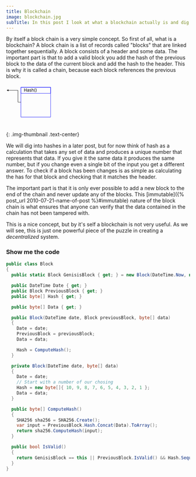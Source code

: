 ```yaml
---
title: Blockchain 
image: blockchain.jpg
subTitle: In this post I look at what a blockchain actually is and dig much deeper into the tech.
---
```


By itself a block chain is a very simple concept. So first of all, what is a blockchain? A block chain is a list of records called "blocks" that are linked together sequentially. A block consists of a header and some data. The important part is that to add a valid block you add the hash of the previous block to the data of the current block and add the hash to the header. This is why it is called a chain, because each block references the previous block.

<svg viewBox="0 0 620 140">
  <defs>
    <marker id="arrow" viewBox="0 0 10 10" refX="5" refY="5"
        markerWidth="6" markerHeight="6"
        orient="auto-start-reverse">
      <path d="M 0 0 L 10 5 L 0 10 z" />
    </marker>
  </defs>

  <g id="block" transform="translate(50 10)">
    <rect x="0" y="0" width="100" height="100" style="fill: none; stroke: blue; stroke-width: 1" />
    <rect x="0" y="0" width="100" height="20" style="fill: none; stroke: blue; stroke-width: 1" />
    <text x="10" y="15">Hash()</text>
    <path d="M 0 50 h -10 v -40 h -35" marker-end="url(#arrow)" style="fill: none; stroke: #000; stroke-width: 1" />
  </g>
  
  <use xlink:href="#block" transform="translate(150 0)"></use>
  <use xlink:href="#block" transform="translate(300 0)"></use>
  <use xlink:href="#block" transform="translate(450 0)"></use>
</svg>
{: .img-thumbnail .text-center}

We will dig into hashes in a later post, but for now think of hash as a calculation that takes any set of data and produces a unique number that represents that data. If you give it the same data it produces the same number, but if you change even a single bit of the input you get a different answer. To check if a block has been changes is as simple as calculating the has for that block and checking that it matches the header.

The important part is that it is only ever possible to add a new block to the end of the chain and never update any of the blocks. This [immutable]({% post_url 2010-07-21-name-of-post %}#immutable) nature of the block chain is what ensures that anyone can verify that the data contained in the chain has not been tampered with.

This is a nice concept, but by it's self a blockchain is not very useful. As we will see, this is just one powerful piece of the puzzle in creating a _decentralized_ system.

### Show me the code

``` cs
public class Block
{
  public static Block GenisisBlock { get; } = new Block(DateTime.Now, new byte[] { });

  public DateTime Date { get; }
  public Block PreviousBlock { get; }
  public byte[] Hash { get; }

  public byte[] Data { get; }

  public Block(DateTime date, Block previousBlock, byte[] data)
  {
    Date = date;
    PreviousBlock = previousBlock;
    Data = data;

    Hash = ComputeHash();
  }

  private Block(DateTime date, byte[] data)
  {
    Date = date;
    // Start with a number of our chosing
    Hash = new byte[]{ 10, 9, 8, 7, 6, 5, 4, 3, 2, 1 };
    Data = data;
  }

  public byte[] ComputeHash()  
  {  
    SHA256 sha256 = SHA256.Create();
    var input = PreviousBlock.Hash.Concat(Data).ToArray();
    return sha256.ComputeHash(input);
  }

  public bool IsValid()
  {
    return GenisisBlock == this || PreviousBlock.IsValid() && Hash.SequenceEqual(ComputeHash());
  }
}
```
